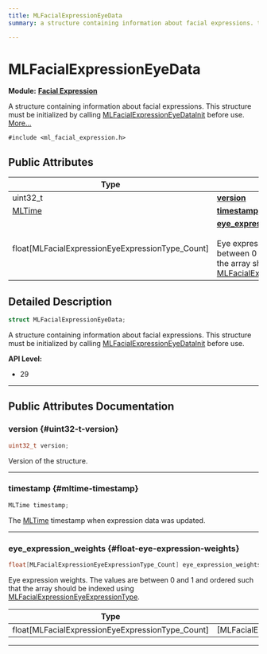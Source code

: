 ```yaml
---
title: MLFacialExpressionEyeData
summary: a structure containing information about facial expressions. this structure must be initialized by calling mlfacialexpressioneyedatainit before use. 

---
```


# MLFacialExpressionEyeData

**Module:** **[Facial Expression](/api-ref/api/Modules/group___facial_expression/group___facial_expression.md)**



A structure containing information about facial expressions. This structure must be initialized by calling [MLFacialExpressionEyeDataInit](/api-ref/api/Modules/group___facial_expression/group___facial_expression.md#void-mlfacialexpressioneyedatainit) before use.  [More...](#detailed-description)


`#include <ml_facial_expression.h>`

## Public Attributes

| Type           | Name           |
| -------------- | -------------- |
| uint32_t | **[version](/api-ref/api/Modules/group___facial_expression/struct_m_l_facial_expression_eye_data.md#uint32-t-version)**  |
| [MLTime](/api-ref/api/Modules/group___common/group___common.md#int64-t-mltime) | **[timestamp](/api-ref/api/Modules/group___facial_expression/struct_m_l_facial_expression_eye_data.md#mltime-timestamp)**  |
| float[MLFacialExpressionEyeExpressionType_Count] | **[eye_expression_weights](/api-ref/api/Modules/group___facial_expression/struct_m_l_facial_expression_eye_data.md#float-eye-expression-weights)** <br></br>Eye expression weights. The values are between 0 and 1 and ordered such that the array should be indexed using [MLFacialExpressionEyeExpressionType](/api-ref/api/Modules/group___facial_expression/group___facial_expression.md#enum-mlfacialexpressioneyeexpressiontype).  |

## Detailed Description

```cpp
struct MLFacialExpressionEyeData;
```

A structure containing information about facial expressions. This structure must be initialized by calling [MLFacialExpressionEyeDataInit](/api-ref/api/Modules/group___facial_expression/group___facial_expression.md#void-mlfacialexpressioneyedatainit) before use. 




**API Level:**
  * 29




-----------
## Public Attributes Documentation

### version {#uint32-t-version}

```cpp
uint32_t version;
```


Version of the structure. 





-----------

### timestamp {#mltime-timestamp}

```cpp
MLTime timestamp;
```


The [MLTime](/api-ref/api/Modules/group___common/group___common.md#int64-t-mltime) timestamp when expression data was updated. 





-----------

### eye_expression_weights {#float-eye-expression-weights}

```cpp
float[MLFacialExpressionEyeExpressionType_Count] eye_expression_weights;
```

Eye expression weights. The values are between 0 and 1 and ordered such that the array should be indexed using [MLFacialExpressionEyeExpressionType](/api-ref/api/Modules/group___facial_expression/group___facial_expression.md#enum-mlfacialexpressioneyeexpressiontype). 


| Type | Description |
|--|--|
| float[MLFacialExpressionEyeExpressionType_Count] | [MLFacialExpressionEyeExpressionType_Count] |






-----------

